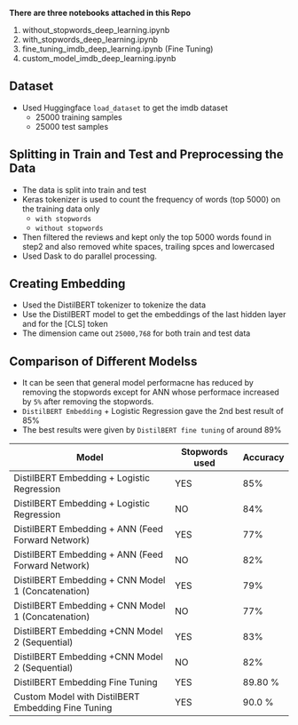 **There are three notebooks attached in this Repo**

1. without_stopwords_deep_learning.ipynb
2. with_stopwords_deep_learning.ipynb
3. fine_tuning_imdb_deep_learning.ipynb (Fine Tuning)
4. custom_model_imdb_deep_learning.ipynb

## Dataset

- Used Huggingface `load_dataset` to get the imdb dataset
    - 25000 training samples
    - 25000 test samples

## Splitting  in Train and Test and Preprocessing the Data

- The data is split into train and test
- Keras tokenizer is used to count the frequency of words (top 5000) on the training data only
    - `with stopwords`
    - `without stopwords`
- Then filtered the reviews and kept only the top 5000 words found in step2  and also removed white spaces, trailing spces and lowercased
- Used Dask to do parallel processing.

## Creating Embedding

- Used the DistilBERT tokenizer to tokenize the data
- Use the DistilBERT model to get the embeddings of the last hidden layer and for the [CLS] token
- The dimension came out `25000,768` for both train and test data

## Comparison of Different Modelss

- It can be seen that general model performacne has reduced by removing the stopwords except for ANN whose performace increased by `5%` after removing the stopwords.
- `DistilBERT Embedding` + Logistic Regression gave the 2nd best result of 85%
- The best results were given by `DistilBERT fine tuning` of around 89%

| Model  | Stopwords used | Accuracy |
| --- | --- | --- |
| DistilBERT Embedding + Logistic Regression | YES | 85% |
| DistilBERT Embedding + Logistic Regression | NO | 84% |
| DistilBERT Embedding + ANN (Feed Forward Network) | YES | 77% |
| DistilBERT Embedding + ANN (Feed Forward Network) | NO | 82% |
| DistilBERT Embedding + CNN Model 1 (Concatenation) | YES | 79% |
| DistilBERT Embedding + CNN Model 1 (Concatenation) | NO | 77% |
| DistilBERT Embedding +CNN Model 2 (Sequential) | YES | 83% |
| DistilBERT Embedding +CNN Model 2 (Sequential) | NO | 82% |
| DistilBERT Embedding Fine Tuning | YES | 89.80 % |
| Custom Model with DistilBERT Embedding Fine Tuning | YES | 90.0 % |